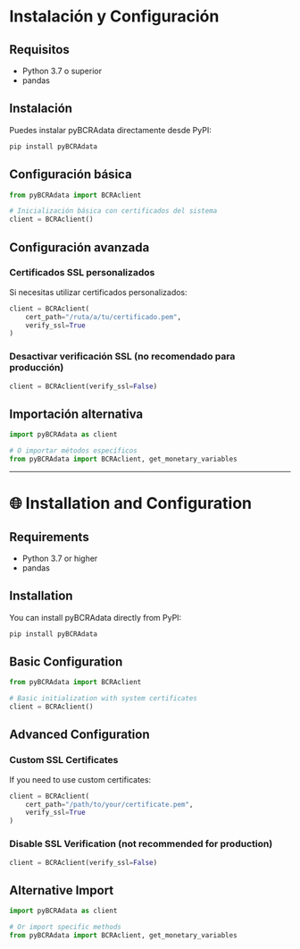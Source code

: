 # Instalación y Configuración

## Requisitos

- Python 3.7 o superior
- pandas

## Instalación

Puedes instalar pyBCRAdata directamente desde PyPI:

```bash
pip install pyBCRAdata
```

## Configuración básica

```python
from pyBCRAdata import BCRAclient

# Inicialización básica con certificados del sistema
client = BCRAclient()
```

## Configuración avanzada

### Certificados SSL personalizados

Si necesitas utilizar certificados personalizados:

```python
client = BCRAclient(
    cert_path="/ruta/a/tu/certificado.pem",
    verify_ssl=True
)
```

### Desactivar verificación SSL (no recomendado para producción)

```python
client = BCRAclient(verify_ssl=False)
```

## Importación alternativa

```python
import pyBCRAdata as client

# O importar métodos específicos
from pyBCRAdata import BCRAclient, get_monetary_variables
```

---

# 🌐 Installation and Configuration

## Requirements

- Python 3.7 or higher
- pandas

## Installation

You can install pyBCRAdata directly from PyPI:

```bash
pip install pyBCRAdata
```

## Basic Configuration

```python
from pyBCRAdata import BCRAclient

# Basic initialization with system certificates
client = BCRAclient()
```

## Advanced Configuration

### Custom SSL Certificates

If you need to use custom certificates:

```python
client = BCRAclient(
    cert_path="/path/to/your/certificate.pem",
    verify_ssl=True
)
```

### Disable SSL Verification (not recommended for production)

```python
client = BCRAclient(verify_ssl=False)
```

## Alternative Import

```python
import pyBCRAdata as client

# Or import specific methods
from pyBCRAdata import BCRAclient, get_monetary_variables
```
